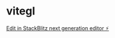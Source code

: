 # vitegl

[Edit in StackBlitz next generation editor ⚡️](https://stackblitz.com/~/github.com/ThisGuyCodes/vitegl)
